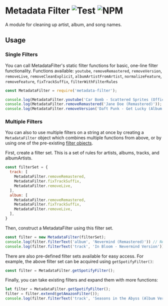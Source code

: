 # Metadata Filter ![Test][WorkflowBadge] ![NPM][NpmBadge]

A module for cleaning up artist, album, and song names.

## Usage

### Single Filters
You can call MetadataFilter's static filter functions for basic, one-line filter functionality.
Functions available: `youtube`, `removeRemastered`, `removeVersion`, `removeLive`, `removeCleanExplicit`, `albumArtistFromArtist`, `normalizeFeature`, `removeFeature`, `fixTrackSuffix`, `filterWithFilterRules`

```javascript
const MetadataFilter = require('metadata-filter');

console.log(MetadataFilter.youtube('Car Bomb - Scattered Sprites (Official Music Video)')); // Car Bomb - Scattered Sprites
console.log(MetadataFilter.removeRemastered('Jane Doe (Remastered)')); // Jane Doe
console.log(MetadataFilter.removeVersion('Daft Punk - Get Lucky (Album Version)')); // Daft Punk - Get Lucky
```

### Multiple Filters
You can also to use multiple filters on a string at once by creating a `MetadataFilter` object which combines multiple functions from above, or by using one of the pre-existing [filter objects]().

First, create a filter set. This is a set of rules for artists, albums, tracks, and albumArtists.
```javascript
const filterSet = {
  track: [
    MetadataFilter.removeRemastered,
    MetadataFilter.fixTrackSuffix,
    MetadataFilter.removeLive,
  ],
  album: [
    MetadataFilter.removeRemastered,
    MetadataFilter.fixTrackSuffix,
    MetadataFilter.removeLive,
  ],
}
```

Then, construct a MetadataFilter using this filter set.
```javascript
const filter = new MetadataFilter(filterSet);
console.log(filter.filterText('album', 'Nevermind (Remastered)')) // Nevermind
console.log(filter.filterText('track', 'In Bloom - Nevermind Version')) // In Bloom
```

There are also pre-defined filter sets available for easy access. For example, the above filter set can be acquired using `getSpotifyFilter()`:

```javascript
const filter = MetadataFilter.getSpotifyFilter();
```

Finally, you can take existing filters and expand them with more functions:

```javascript
let filter = MetadataFilter.getSpotifyFilter();
filter = filter.extend(getAmazonFilter());
console.log(filter.filterText('track', 'Seasons in the Abyss (Album Version)')); // Seasons in the Abyss

```

[WorkflowBadge]: https://github.com/web-scrobbler/metadata-filter/workflows/Test/badge.svg
[NpmBadge]: https://img.shields.io/npm/v/metadata-filter